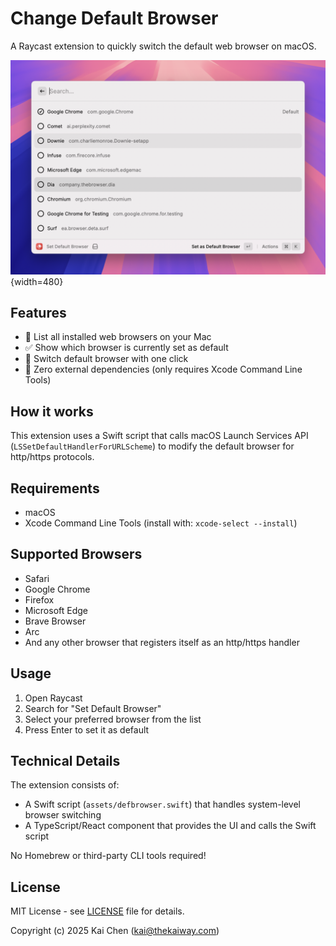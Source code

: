 # Change Default Browser

A Raycast extension to quickly switch the default web browser on macOS.

![screenshot](screenshot.png){width=480}

## Features

- 🚀 List all installed web browsers on your Mac
- ✅ Show which browser is currently set as default
- 🔄 Switch default browser with one click
- 🔧 Zero external dependencies (only requires Xcode Command Line Tools)

## How it works

This extension uses a Swift script that calls macOS Launch Services API (`LSSetDefaultHandlerForURLScheme`) to modify the default browser for http/https protocols.

## Requirements

- macOS
- Xcode Command Line Tools (install with: `xcode-select --install`)

## Supported Browsers

- Safari
- Google Chrome
- Firefox
- Microsoft Edge
- Brave Browser
- Arc
- And any other browser that registers itself as an http/https handler

## Usage

1. Open Raycast
2. Search for "Set Default Browser"
3. Select your preferred browser from the list
4. Press Enter to set it as default

## Technical Details

The extension consists of:
- A Swift script (`assets/defbrowser.swift`) that handles system-level browser switching
- A TypeScript/React component that provides the UI and calls the Swift script

No Homebrew or third-party CLI tools required!

## License

MIT License - see [LICENSE](LICENSE) file for details.

Copyright (c) 2025 Kai Chen (kai@thekaiway.com)